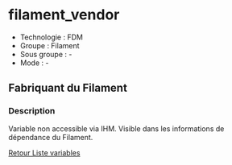# filament_vendor

* Technologie : FDM
* Groupe :  Filament
* Sous groupe : -
* Mode : -

## Fabriquant du Filament

### Description

Variable non accessible via IHM. Visible dans les informations de dépendance du Filament.

[Retour Liste variables](variable_list.md)
